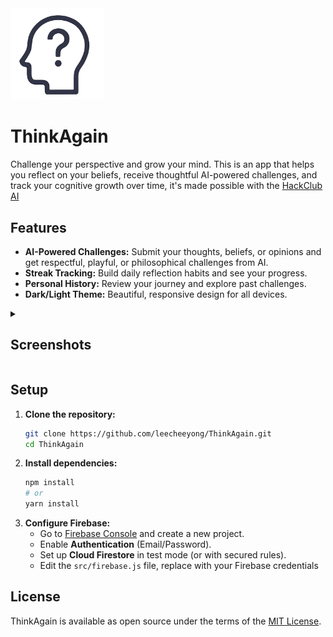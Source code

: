 <img src="/public/logo.png" width="150">

# ThinkAgain

Challenge your perspective and grow your mind. This is an app that helps you reflect on your beliefs, receive thoughtful AI-powered challenges, and track your cognitive growth over time, it's made possible with the [HackClub AI](https://ai.hackclub.com)

## Features
- **AI-Powered Challenges:** Submit your thoughts, beliefs, or opinions and get respectful, playful, or philosophical challenges from AI.
- **Streak Tracking:** Build daily reflection habits and see your progress.
- **Personal History:** Review your journey and explore past challenges.
- **Dark/Light Theme:** Beautiful, responsive design for all devices.

<details>
  <summary>
<h2>Screenshots</h2>
  </summary>
 <img width="1358" height="631" alt="image" src="https://github.com/user-attachments/assets/58c6580f-cc9c-45bb-b5d3-85b4128fb0f4" />
<img width="1359" height="631" alt="image" src="https://github.com/user-attachments/assets/fd6a21de-628c-4e7f-9d62-2c525a4938bc" />
<img width="1365" height="629" alt="image" src="https://github.com/user-attachments/assets/6acd9fe1-5a25-4b26-af24-1d0726d8fa3e" />
</details>

## Setup

1. **Clone the repository:**
   ```bash
   git clone https://github.com/leecheeyong/ThinkAgain.git
   cd ThinkAgain
   ```
2. **Install dependencies:**
   ```bash
   npm install
   # or
   yarn install
   ```
3. **Configure Firebase:**
   - Go to [Firebase Console](https://console.firebase.google.com/) and create a new project.
   - Enable **Authentication** (Email/Password).
   - Set up **Cloud Firestore** in test mode (or with secured rules).
   - Edit the `src/firebase.js` file, replace with your Firebase credentials

## License

ThinkAgain is available as open source under the terms of the [MIT License](https://github.com/leecheeyong/ThinkAgain/blob/main/LICENSE).
